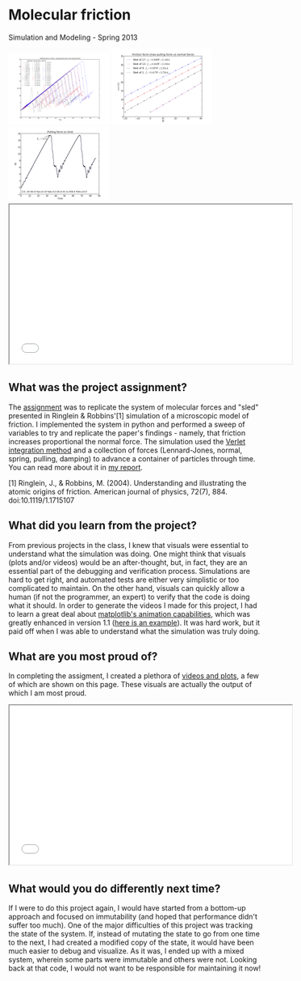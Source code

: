 # Molecular friction
Simulation and Modeling - Spring 2013

<img src="./all-friction-forces.png" alt="Plot of all friction forces measured for all sled sizes." width="200" />

<img src="./friction-coefficients.png" alt="Plot showing constant coefficients of friction for various sled sizes." width="200" />

<img src="./repeated-friction-force.png" alt="Plot showing long-term behavior of repeated ramping force to overcome friction." width="200" />

<iframe width="560" height="315" src="//www.youtube-nocookie.com/embed/kPsU4yei6x4?rel=0" frameborder="1" allowfullscreen>Video showing repeated friction grabbing</iframe>

## What was the project assignment? 
The [assignment](./assignment.pdf) was to replicate the system of molecular forces and "sled" presented in Ringlein & Robbins'[1] simulation of a microscopic model of friction. I implemented the system in python and performed a sweep of variables to try and replicate the paper's findings - namely, that friction increases proportional the normal force. The simulation used the [Verlet integration method](http://en.wikipedia.org/wiki/Verlet_integration) and a collection of forces (Lennard-Jones, normal, spring, pulling, damping) to advance a container of particles through time. You can read more about it in [my report](./report.pdf).

[1] Ringlein, J., & Robbins, M. (2004). Understanding and illustrating the atomic origins of friction. American journal of physics, 72(7), 884. doi:10.1119/1.1715107

## What did you learn from the project?
From previous projects in the class, I knew that visuals were essential to understand what the simulation was doing. One might think that visuals (plots and/or videos) would be an after-thought, but, in fact, they are an essential part of the debugging and verification process. Simulations are hard to get right, and automated tests are either very simplistic or too complicated to maintain. On the other hand, visuals can quickly allow a human (if not the programmer, an expert) to verify that the code is doing what it should. In order to generate the videos I made for this project, I had to learn a great deal about [matplotlib's animation capabilities](http://matplotlib.org/api/animation_api.html), which was greatly enhanced in version 1.1 ([here is an example](http://scipyscriptrepo.com/wp/?p=9)). It was hard work, but it paid off when I was able to understand what the simulation was truly doing.

## What are you most proud of?
In completing the assigment, I created a plethora of [videos and plots](https://www.dropbox.com/sh/xud4lhwmsuw8hwe/bW-AZfz2Hd), a few of which are shown on this page. These visuals are actually the output of which I am most proud.

<iframe width="560" height="315" src="//www.youtube-nocookie.com/embed/9oz9Y009HNk?rel=0" frameborder="1" allowfullscreen>A long simulation, for fun.</iframe>

## What would you do differently next time?
If I were to do this project again, I would have started from a bottom-up approach and focused on immutability (and hoped that performance didn't suffer too much). One of the major difficulties of this project was tracking the state of the system. If, instead of mutating the state to go from one time to the next, I had created a modified copy of the state, it would have been much easier to debug and visualize. As it was, I ended up with a mixed system, wherein some parts were immutable and others were not. Looking back at that code, I would not want to be responsible for maintaining it now!
